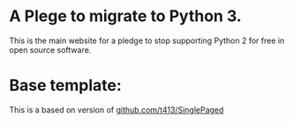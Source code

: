 # A Plege to migrate to Python 3. 

This is the main website for a pledge to stop supporting Python 2 for free in open source software. 

# Base template:

This is a based on version of
[github.com/t413/SinglePaged](https://github.com/t413/SinglePaged)
